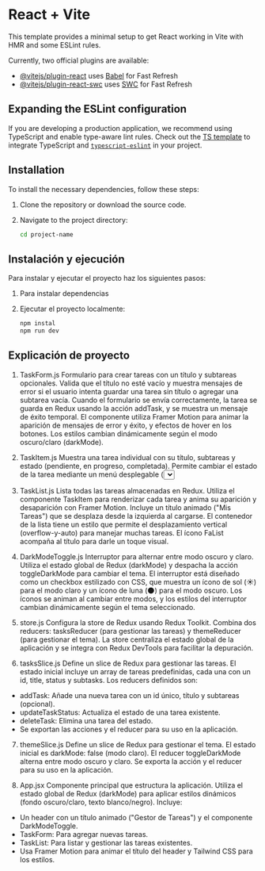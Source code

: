 
# React + Vite

This template provides a minimal setup to get React working in Vite with HMR and some ESLint rules.

Currently, two official plugins are available:

- [@vitejs/plugin-react](https://github.com/vitejs/vite-plugin-react/blob/main/packages/plugin-react/README.md) uses [Babel](https://babeljs.io/) for Fast Refresh
- [@vitejs/plugin-react-swc](https://github.com/vitejs/vite-plugin-react-swc) uses [SWC](https://swc.rs/) for Fast Refresh

## Expanding the ESLint configuration

If you are developing a production application, we recommend using TypeScript and enable type-aware lint rules. Check out the [TS template](https://github.com/vitejs/vite/tree/main/packages/create-vite/template-react-ts) to integrate TypeScript and [`typescript-eslint`](https://typescript-eslint.io) in your project.

## Installation

To install the necessary dependencies, follow these steps:

1. Clone the repository or download the source code.
2. Navigate to the project directory:

   ```bash
   cd project-name

## Instalación y ejecución

Para instalar y ejecutar el proyecto haz los siguientes pasos:

1. Para instalar dependencias
2. Ejecutar el proyecto localmente:

   ```bash
   npm instal
   npm run dev

## Explicación de proyecto

1. TaskForm.js
Formulario para crear tareas con un título y subtareas opcionales. Valida que el título no esté vacío y muestra mensajes de error si el usuario intenta guardar una tarea sin título o agregar una subtarea vacía. Cuando el formulario se envía correctamente, la tarea se guarda en Redux usando la acción addTask, y se muestra un mensaje de éxito temporal. El componente utiliza Framer Motion para animar la aparición de mensajes de error y éxito, y efectos de hover en los botones. Los estilos cambian dinámicamente según el modo oscuro/claro (darkMode).

2. TaskItem.js
Muestra una tarea individual con su título, subtareas y estado (pendiente, en progreso, completada). Permite cambiar el estado de la tarea mediante un menú desplegable (<select>), que despacha la acción updateTaskStatus de Redux. También incluye un botón para eliminar la tarea, que despacha la acción deleteTask. El componente utiliza Framer Motion para animar la aparición y desaparición de las tareas, y efectos de hover en los botones. Los estilos cambian según el estado de la tarea (fondo verde para completadas, rojo para pendientes, azul para en progreso) y el modo oscuro/claro.

3. TaskList.js
Lista todas las tareas almacenadas en Redux. Utiliza el componente TaskItem para renderizar cada tarea y anima su aparición y desaparición con Framer Motion. Incluye un título animado ("Mis Tareas") que se desplaza desde la izquierda al cargarse. El contenedor de la lista tiene un estilo que permite el desplazamiento vertical (overflow-y-auto) para manejar muchas tareas. El ícono FaList acompaña al título para darle un toque visual.

4. DarkModeToggle.js
Interruptor para alternar entre modo oscuro y claro. Utiliza el estado global de Redux (darkMode) y despacha la acción toggleDarkMode para cambiar el tema. El interruptor está diseñado como un checkbox estilizado con CSS, que muestra un ícono de sol (☀️) para el modo claro y un ícono de luna (🌑) para el modo oscuro. Los íconos se animan al cambiar entre modos, y los estilos del interruptor cambian dinámicamente según el tema seleccionado.

5. store.js
Configura la store de Redux usando Redux Toolkit. Combina dos reducers: tasksReducer (para gestionar las tareas) y themeReducer (para gestionar el tema). La store centraliza el estado global de la aplicación y se integra con Redux DevTools para facilitar la depuración.

6. tasksSlice.js
Define un slice de Redux para gestionar las tareas. El estado inicial incluye un array de tareas predefinidas, cada una con un id, title, status y subtasks. Los reducers definidos son:

- addTask: Añade una nueva tarea con un id único, título y subtareas (opcional).
- updateTaskStatus: Actualiza el estado de una tarea existente.
- deleteTask: Elimina una tarea del estado.
- Se exportan las acciones y el reducer para su uso en la aplicación.

7. themeSlice.js
Define un slice de Redux para gestionar el tema. El estado inicial es darkMode: false (modo claro). El reducer toggleDarkMode alterna entre modo oscuro y claro. Se exporta la acción y el reducer para su uso en la aplicación.

8. App.jsx
Componente principal que estructura la aplicación. Utiliza el estado global de Redux (darkMode) para aplicar estilos dinámicos (fondo oscuro/claro, texto blanco/negro). Incluye:

- Un header con un título animado ("Gestor de Tareas") y el componente DarkModeToggle.
- TaskForm: Para agregar nuevas tareas.
- TaskList: Para listar y gestionar las tareas existentes.
- Usa Framer Motion para animar el título del header y Tailwind CSS para los estilos.



